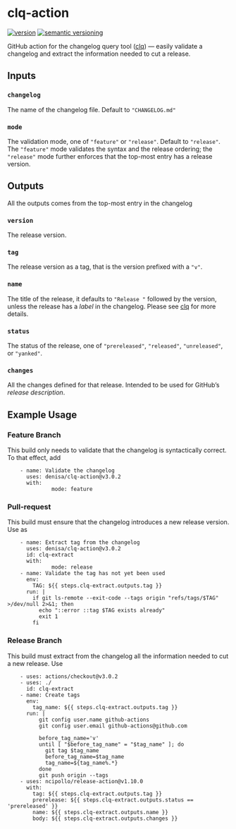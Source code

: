 # clq-action
[![version](https://img.shields.io/github/v/release/denisa/clq-action?include_prereleases&sort=semver)](https://github.com/denisa/clq-action/releases)
[![semantic versioning](https://img.shields.io/badge/semantic%20versioning-2.0.0-informational)](https://semver.org/spec/v2.0.0.html)

GitHub action for the changelog query tool ([clq](https://github.com/denisa/clq))
— easily validate a changelog and extract the information needed to cut a release.



## Inputs

### `changelog`
The name of the changelog file. Default to `"CHANGELOG.md"`

### `mode`
The validation mode, one of `"feature"` or `"release"`. Default to `"release"`.
The `"feature"` mode validates the syntax and the release ordering; the `"release"` mode
further enforces that the top-most entry has a release version.

## Outputs
All the outputs comes from the top-most entry in the changelog

### `version`
The release version.

### `tag`
The release version as a tag, that is the version prefixed with a `"v"`.

### `name`
The title of the release, it defaults to `"Release "` followed by the version, unless
the release has a _label_ in the changelog.
Please see [clq](https://github.com/denisa/clq/blob/master/README.md) for more details.

### `status`
The status of the release, one of `"prereleased"`, `"released"`, `"unreleased"`, or `"yanked"`.

### `changes`
All the changes defined for that release. Intended to be used for GitHub’s _release description_.

## Example Usage

### Feature Branch
This build only needs to validate that the changelog is syntactically correct.
To that effect, add
```
    - name: Validate the changelog
      uses: denisa/clq-action@v3.0.2
      with:
              mode: feature
```

### Pull-request
This build must ensure that the changelog introduces a new release version.
Use as
```
    - name: Extract tag from the changelog
      uses: denisa/clq-action@v3.0.2
      id: clq-extract
      with:
              mode: release
    - name: Validate the tag has not yet been used
      env:
        TAG: ${{ steps.clq-extract.outputs.tag }}
      run: |
        if git ls-remote --exit-code --tags origin "refs/tags/$TAG" >/dev/null 2>&1; then
          echo "::error ::tag $TAG exists already"
          exit 1
        fi
```

### Release Branch
This build must extract from the changelog all the information needed to cut a new release.
Use
```
    - uses: actions/checkout@v3.0.2
    - uses: ./
      id: clq-extract
    - name: Create tags
      env:
        tag_name: ${{ steps.clq-extract.outputs.tag }}
      run: |
          git config user.name github-actions
          git config user.email github-actions@github.com

          before_tag_name='v'
          until [ "$before_tag_name" = "$tag_name" ]; do
            git tag $tag_name
            before_tag_name=$tag_name
            tag_name=${tag_name%.*}
          done
          git push origin --tags
    - uses: ncipollo/release-action@v1.10.0
      with:
        tag: ${{ steps.clq-extract.outputs.tag }}
        prerelease: ${{ steps.clq-extract.outputs.status == 'prereleased' }}
        name: ${{ steps.clq-extract.outputs.name }}
        body: ${{ steps.clq-extract.outputs.changes }}

```
